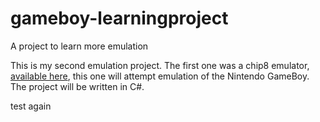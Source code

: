# gameboy-learningproject
A project to learn more emulation

This is my second emulation project. The first one was a chip8 emulator, [available here](https://github.com/Crocz/chip8emu-learningproject), this one will attempt emulation of the Nintendo GameBoy. The project will be written in C#.

test again